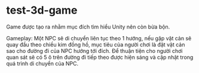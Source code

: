 # test-3d-game

Game được tạo ra nhằm mục đích tìm hiểu Unity nên còn bừa bộn.

Gameplay: Một NPC sẽ di chuyển liên tục theo 1 hướng, nếu gặp vật cản sẽ quay đầu theo chiều kim đồng hồ, mục tiêu của người chơi là đặt vật cản sao cho đường đi của NPC hướng tới đích. Để thuận tiện cho người chơi quan sát sẽ có 5 ô trên đường đi tiếp theo được hiện sáng và cập nhật trong quá trình di chuyển của NPC.
